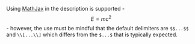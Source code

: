 <!-- --- -->
<!-- title: "Paper Title Number 5, with math $$E=mc^2$$" -->
<!-- collection: publications -->
<!-- category: conferences -->
<!-- permalink: /publication/2024-02-17-paper-title-number-4 -->
<!-- excerpt: 'This paper is about a famous math equation, $$E=mc^2$$' -->
<!-- date: 2024-02-17 -->
<!-- venue: 'GitHub Journal of Bugs' -->
<!-- paperurl: 'http://academicpages.github.io/files/paper3.pdf' -->
<!-- citation: 'Your Name, You. (2024). &quot;Paper Title Number 3.&quot; <i>GitHub Journal of Bugs</i>. 1(3).' -->
<!-- --- -->

Using [MathJax](https://www.mathjax.org/) in the description is supported - $$E=mc^2$$ - however, the use must be mindful that the default delimiters are `$$...$$` and `\\[...\\]` which differs from the `$...$` that is typically expected.
